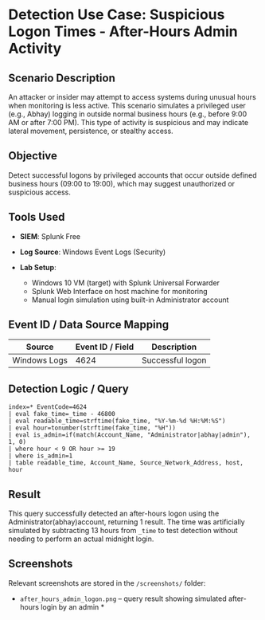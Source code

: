# Detection Use Case: Suspicious Logon Times - After-Hours Admin Activity

## Scenario Description

An attacker or insider may attempt to access systems during unusual hours when monitoring is less active. This scenario simulates a privileged user (e.g., Abhay) logging in outside normal business hours (e.g., before 9:00 AM or after 7:00 PM). This type of activity is suspicious and may indicate lateral movement, persistence, or stealthy access.

## Objective

Detect successful logons by privileged accounts that occur outside defined business hours (09:00 to 19:00), which may suggest unauthorized or suspicious access.

## Tools Used

* **SIEM**: Splunk Free
* **Log Source**: Windows Event Logs (Security)
* **Lab Setup**:

  * Windows 10 VM (target) with Splunk Universal Forwarder
  * Splunk Web Interface on host machine for monitoring
  * Manual login simulation using built-in Administrator account

## Event ID / Data Source Mapping

| Source       | Event ID / Field | Description      |
| ------------ | ---------------- | ---------------- |
| Windows Logs | 4624             | Successful logon |

## Detection Logic / Query

```spl
index=* EventCode=4624
| eval fake_time=_time - 46800
| eval readable_time=strftime(fake_time, "%Y-%m-%d %H:%M:%S")
| eval hour=tonumber(strftime(fake_time, "%H"))
| eval is_admin=if(match(Account_Name, "Administrator|abhay|admin"), 1, 0)
| where hour < 9 OR hour >= 19
| where is_admin=1
| table readable_time, Account_Name, Source_Network_Address, host, hour
```

## Result

This query successfully detected an after-hours logon using the Administrator(abhay)account, returning 1 result. The time was artificially simulated by subtracting 13 hours from `_time` to test detection without needing to perform an actual midnight login.

## Screenshots

Relevant screenshots are stored in the `/screenshots/` folder:

* `after_hours_admin_logon.png` – query result showing simulated after-hours login by an admin *

  

